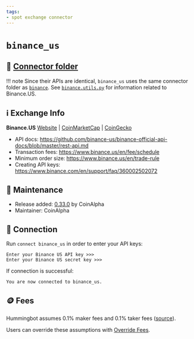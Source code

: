 ```yaml
---
tags:
- spot exchange connector
---
```


# `binance_us`

## 📁 [Connector folder](https://github.com/CoinAlpha/hummingbot/tree/master/hummingbot/connector/exchange/binance)

!!! note
    Since their APIs are identical, `binance_us` uses the same connector folder as [`binance`](../binance). See [`binance.utils.py`](https://github.com/CoinAlpha/hummingbot/blob/master/hummingbot/connector/exchange/binance/binance_utils.py#L60) for information related to Binance.US.

## ℹ️ Exchange Info

**Binance.US** [Website](https://binance.us/) | [CoinMarketCap](https://coinmarketcap.com/exchanges/binance-us/) | [CoinGecko](https://www.coingecko.com/en/exchanges/binance_us)

* API docs: https://github.com/binance-us/binance-official-api-docs/blob/master/rest-api.md
* Transaction fees: https://www.binance.us/en/fee/schedule
* Minimum order size: https://www.binance.us/en/trade-rule
* Creating API keys: https://www.binance.com/en/support/faq/360002502072

## 👷 Maintenance

* Release added: [0.33.0](/release-notes/0.33.0/) by CoinAlpha
* Maintainer: CoinAlpha

## 🔑 Connection

Run `connect binance_us` in order to enter your API keys:
 
```
Enter your Binance US API key >>>
Enter your Binance US secret key >>>
```

If connection is successful:
```
You are now connected to binance_us.
```

## 🪙 Fees

Hummingbot assumes 0.1% maker fees and 0.1% taker fees ([source](https://github.com/CoinAlpha/hummingbot/blob/master/hummingbot/connector/exchange/binance/binance_utils.py#L63)).

Users can override these assumptions with [Override Fees](/global-configs/override-fees/).
